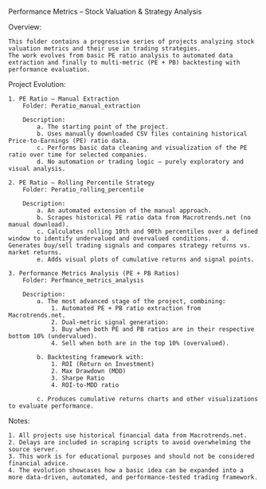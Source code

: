 Performance Metrics – Stock Valuation & Strategy Analysis

Overview:

    This folder contains a progressive series of projects analyzing stock valuation metrics and their use in trading strategies.
    The work evolves from basic PE ratio analysis to automated data extraction and finally to multi-metric (PE + PB) backtesting with performance evaluation.

Project Evolution:

    1. PE Ratio – Manual Extraction
        Folder: Peratio_manual_extraction

        Description:
            a. The starting point of the project.
            b. Uses manually downloaded CSV files containing historical Price-to-Earnings (PE) ratio data.
            c. Performs basic data cleaning and visualization of the PE ratio over time for selected companies.
            d. No automation or trading logic — purely exploratory and visual analysis.

    2. PE Ratio – Rolling Percentile Strategy
        Folder: Peratio_rolling_percentile

        Description:
            a. An automated extension of the manual approach.
            b. Scrapes historical PE ratio data from Macrotrends.net (no manual download).
            c. Calculates rolling 10th and 90th percentiles over a defined window to identify undervalued and overvalued conditions.   d. Generates buy/sell trading signals and compares strategy returns vs. market returns.
            e. Adds visual plots of cumulative returns and signal points.

    3. Performance Metrics Analysis (PE + PB Ratios)
        Folder: Perfmance_metrics_analysis

        Description:
            a. The most advanced stage of the project, combining:
                1. Automated PE + PB ratio extraction from Macrotrends.net.
                2. Dual-metric signal generation:
                3. Buy when both PE and PB ratios are in their respective bottom 10% (undervalued).
                4. Sell when both are in the top 10% (overvalued).

            b. Backtesting framework with:
                1. ROI (Return on Investment)
                2. Max Drawdown (MDD)
                3. Sharpe Ratio
                4. ROI-to-MDD ratio

            c. Produces cumulative returns charts and other visualizations to evaluate performance.


Notes:

    1. All projects use historical financial data from Macrotrends.net.
    2. Delays are included in scraping scripts to avoid overwhelming the source server.
    3. This work is for educational purposes and should not be considered financial advice.
    4. The evolution showcases how a basic idea can be expanded into a more data-driven, automated, and performance-tested trading framework.